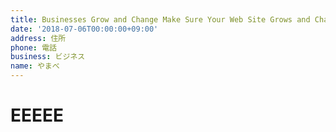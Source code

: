 ```yaml
---
title: Businesses Grow and Change Make Sure Your Web Site Grows and Changes with You!
date: '2018-07-06T00:00:00+09:00'
address: 住所
phone: 電話
business: ビジネス
name: やまべ
---
```

# EEEEE
